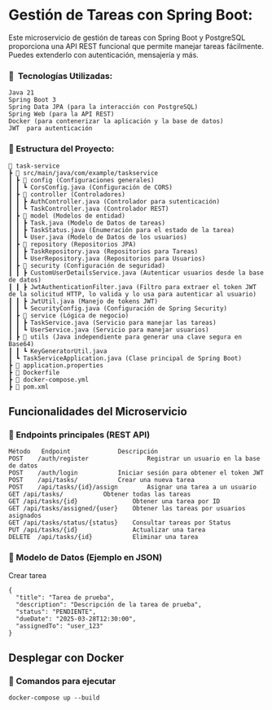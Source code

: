 # Gestión de Tareas con Spring Boot:
Este microservicio de gestión de tareas con Spring Boot y PostgreSQL proporciona una API REST funcional que permite manejar tareas fácilmente. Puedes extenderlo con autenticación, mensajería y más.

### 📌 ️ Tecnologías Utilizadas:
```
Java 21
Spring Boot 3
Spring Data JPA (para la interacción con PostgreSQL)
Spring Web (para la API REST)
Docker (para contenerizar la aplicación y la base de datos)
JWT  para autenticación
```

### 📌 Estructura del Proyecto:
```
📂 task-service
┣ 📂 src/main/java/com/example/taskservice
┃ ┣ 📂 config (Configuraciones generales)
┃ ┃ ┗ CorsConfig.java (Configuración de CORS)
┃ ┣ 📂 controller (Controladores)
┃ ┃ ┣ AuthController.java (Controlador para sutenticación)
┃ ┃ ┗ TaskController.java (Controlador REST)
┃ ┣ 📂 model (Modelos de entidad)
┃ ┃ ┣ Task.java (Modelo de Datos de tareas)
┃ ┃ ┣ TaskStatus.java (Enumeración para el estado de la tarea)
┃ ┃ ┗ User.java (Modelo de Datos de los usuarios)
┃ ┣ 📂 repository (Repositorios JPA)
┃ ┃ ┣ TaskRepository.java (Repositorios para Tareas)
┃ ┃ ┗ UserRepository.java (Repositorios para Usuarios)
┃ ┣ 📂 security (Configuración de seguridad)
┃ ┃ ┣ CustomUserDetailsService.java (Autenticar usuarios desde la base de datos)
┃ ┃ ┣ JwtAuthenticationFilter.java (Filtro para extraer el token JWT de la solicitud HTTP, lo valida y lo usa para autenticar al usuario)
┃ ┃ ┣ JwtUtil.java (Manejo de tokens JWT)
┃ ┃ ┗ SecurityConfig.java (Configuración de Spring Security)
┃ ┣ 📂 service (Lógica de negocio)
┃ ┃ ┣ TaskService.java (Servicio para manejar las tareas)
┃ ┃ ┗ UserService.java (Servicio para manejar usuarios)
┃ ┣ 📂 utils (Java independiente para generar una clave segura en Base64)
┃ ┃ ┗ KeyGeneratorUtil.java
┃ ┗ TaskServiceApplication.java (Clase principal de Spring Boot)
┣ 📄 application.properties
┣ 📄 Dockerfile
┣ 📄 docker-compose.yml
┣ 📄 pom.xml
```

## Funcionalidades del Microservicio
### 📌 Endpoints principales (REST API)
```
Método	 Endpoint		      Descripción
POST	/auth/register	              Registrar un usuario en la base de datos
POST	/auth/login		      Iniciar sesión para obtener el token JWT
POST	/api/tasks/		      Crear una nueva tarea
POST	/api/tasks/{id}/assign	      Asignar una tarea a un usuario
GET	/api/tasks/		      Obtener todas las tareas
GET	/api/tasks/{id}	              Obtener una tarea por ID
GET	/api/tasks/assigned/{user}    Obtener las tareas por usuarios asignados
GET	/api/tasks/status/{status}    Consultar tareas por Status
PUT	/api/tasks/{id}	              Actualizar una tarea
DELETE	/api/tasks/{id}		      Eliminar una tarea
```
### 📌 Modelo de Datos (Ejemplo en JSON)
Crear tarea
```
{
  "title": "Tarea de prueba",
  "description": "Descripción de la tarea de prueba",
  "status": "PENDIENTE",
  "dueDate": "2025-03-28T12:30:00",
  "assignedTo": "user_123"
}
```
## Desplegar con Docker
### 📌 Comandos para ejecutar
    docker-compose up --build
